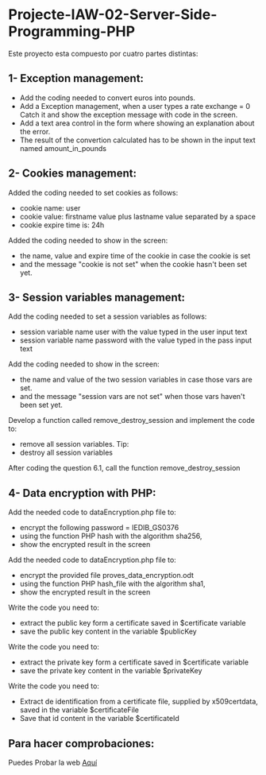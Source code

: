 # Projecte-IAW-02-Server-Side-Programming-PHP

Este proyecto esta compuesto por cuatro partes distintas:

## 1- Exception management:

- Add the coding needed to convert euros into pounds.
- Add a Exception management, when a user types a rate exchange = 0 Catch it and show the exception message with code in the screen.
- Add a text area control in the form where showing an explanation about the error. 
- The result of the convertion calculated has to be shown in the input text named amount_in_pounds

## 2- Cookies management:

Added the coding needed to set cookies as follows:
- cookie name: user
- cookie value: firstname value plus lastname value separated by a space
- cookie expire time is: 24h

Added the coding needed to show in the screen:
- the name, value and expire time of the cookie in case the cookie is set
- and the message "cookie is not set" when the cookie hasn't been set yet.

## 3- Session variables management:

Add the coding needed to set a session variables as follows:
- session variable name user with the value typed in the user input text
- session variable name password with the value typed in the pass input text

Add the coding needed to show in the screen:
- the name and value of the two session variables in case those vars are set.
- and the message "session vars are not set" when those vars haven't been set yet.

Develop a function called remove_destroy_session and implement the code to:
- remove all session variables. Tip:
- destroy all session variables

After coding the question 6.1, call the function remove_destroy_session

## 4- Data encryption with PHP:

Add the needed code to dataEncryption.php file to:
- encrypt the following password = IEDIB_GS0376
- using the function PHP hash with the algorithm sha256,
- show the encrypted result in the screen

Add the needed code to dataEncryption.php file to:
- encrypt the provided file proves_data_encryption.odt
- using the function PHP hash_file with the algorithm sha1,
- show the encrypted result in the screen

Write the code you need to:
- extract the public key form a certificate saved in $certificate variable
- save the public key content in the variable $publicKey

Write the code you need to:
- extract the private key form a certificate saved in $certificate variable
- save the private key content in the variable $privateKey

Write the code you need to:
- Extract de identification from a certificate file, supplied by x509certdata, saved in the variable $certificateFile
- Save that id content in the variable $certificateId

## Para hacer comprobaciones:

Puedes Probar la web [Aquí]()
